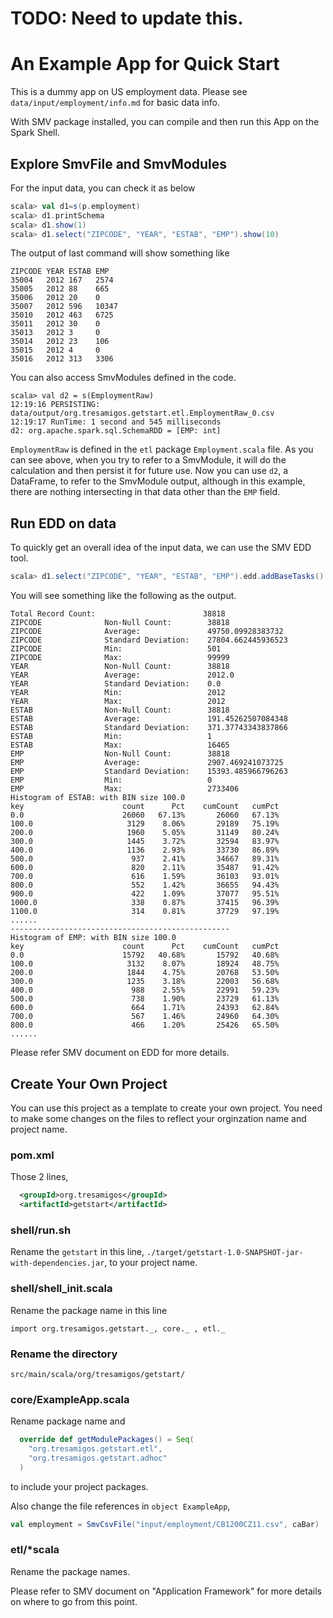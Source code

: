 # TODO: Need to update this.
# An Example App for Quick Start

This is a dummy app on US employment data. Please see `data/input/employment/info.md` for basic 
data info. 

With SMV package installed, you can compile and then run this App on the Spark Shell.


## Explore SmvFile and SmvModules 

For the input data, you can check it as below
```scala
scala> val d1=s(p.employment)
scala> d1.printSchema
scala> d1.show(1)
scala> d1.select("ZIPCODE", "YEAR", "ESTAB", "EMP").show(10)
```

The output of last command will show something like
```
ZIPCODE YEAR ESTAB EMP  
35004   2012 167   2574 
35005   2012 88    665  
35006   2012 20    0    
35007   2012 596   10347
35010   2012 463   6725 
35011   2012 30    0    
35013   2012 3     0    
35014   2012 23    106  
35015   2012 4     0    
35016   2012 313   3306 
```

You can also access SmvModules defined in the code.
```
scala> val d2 = s(EmploymentRaw)
12:19:16 PERSISTING: data/output/org.tresamigos.getstart.etl.EmploymentRaw_0.csv
12:19:17 RunTime: 1 second and 545 milliseconds                                                    
d2: org.apache.spark.sql.SchemaRDD = [EMP: int]
```

`EmploymentRaw` is defined in the `etl` package `Employment.scala` file.
As you can see above, when you try to refer to a SmvModule, it will do the calculation and
then persist it for future use. Now you can use `d2`, a DataFrame, to refer to the 
SmvModule output, although in this example, there are nothing intersecting in that 
data other than the `EMP` field.

## Run EDD on data
To quickly get an overall idea of the input data, we can use the SMV EDD tool.
```scala
scala> d1.select("ZIPCODE", "YEAR", "ESTAB", "EMP").edd.addBaseTasks().addHistogramTasks("ESTAB", "EMP")().dump
```

You will see something like the following as the output.
```
Total Record Count:                        38818
ZIPCODE              Non-Null Count:        38818
ZIPCODE              Average:               49750.09928383732
ZIPCODE              Standard Deviation:    27804.662445936523
ZIPCODE              Min:                   501
ZIPCODE              Max:                   99999
YEAR                 Non-Null Count:        38818
YEAR                 Average:               2012.0
YEAR                 Standard Deviation:    0.0
YEAR                 Min:                   2012
YEAR                 Max:                   2012
ESTAB                Non-Null Count:        38818
ESTAB                Average:               191.45262507084348
ESTAB                Standard Deviation:    371.37743343837866
ESTAB                Min:                   1
ESTAB                Max:                   16465
EMP                  Non-Null Count:        38818
EMP                  Average:               2907.469241073725
EMP                  Standard Deviation:    15393.485966796263
EMP                  Min:                   0
EMP                  Max:                   2733406
Histogram of ESTAB: with BIN size 100.0
key                      count      Pct    cumCount   cumPct
0.0                      26060   67.13%       26060   67.13%
100.0                     3129    8.06%       29189   75.19%
200.0                     1960    5.05%       31149   80.24%
300.0                     1445    3.72%       32594   83.97%
400.0                     1136    2.93%       33730   86.89%
500.0                      937    2.41%       34667   89.31%
600.0                      820    2.11%       35487   91.42%
700.0                      616    1.59%       36103   93.01%
800.0                      552    1.42%       36655   94.43%
900.0                      422    1.09%       37077   95.51%
1000.0                     338    0.87%       37415   96.39%
1100.0                     314    0.81%       37729   97.19%
......
-------------------------------------------------
Histogram of EMP: with BIN size 100.0
key                      count      Pct    cumCount   cumPct
0.0                      15792   40.68%       15792   40.68%
100.0                     3132    8.07%       18924   48.75%
200.0                     1844    4.75%       20768   53.50%
300.0                     1235    3.18%       22003   56.68%
400.0                      988    2.55%       22991   59.23%
500.0                      738    1.90%       23729   61.13%
600.0                      664    1.71%       24393   62.84%
700.0                      567    1.46%       24960   64.30%
800.0                      466    1.20%       25426   65.50%
......
```

Please refer SMV document on EDD for more details.

## Create Your Own Project

You can use this project as a template to create your own project. You need to 
make some changes on the files to reflect your orginzation name and project name.

### pom.xml
Those 2 lines,

```xml
  <groupId>org.tresamigos</groupId>
  <artifactId>getstart</artifactId>
```

### shell/run.sh
Rename the `getstart` in this line,
`./target/getstart-1.0-SNAPSHOT-jar-with-dependencies.jar`,
to your project name.

### shell/shell_init.scala
Rename the package name in this line
```
import org.tresamigos.getstart._, core._ , etl._
```

### Rename the directory 
```
src/main/scala/org/tresamigos/getstart/
```

### core/ExampleApp.scala
Rename package name and 
```scala
  override def getModulePackages() = Seq(
    "org.tresamigos.getstart.etl",
    "org.tresamigos.getstart.adhoc"
  )
```
to include your project packages.

Also change the file references in `object ExampleApp`,
```scala
val employment = SmvCsvFile("input/employment/CB1200CZ11.csv", caBar)
```

### etl/*scala
Rename the package names. 

Please refer to SMV document on "Application Framework" for more details on where to 
go from this point.
